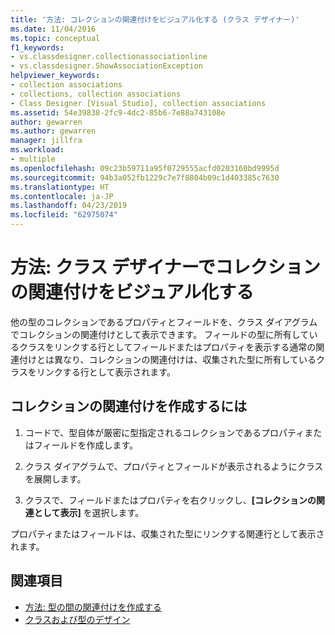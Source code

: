 ```yaml
---
title: '方法: コレクションの関連付けをビジュアル化する (クラス デザイナー)'
ms.date: 11/04/2016
ms.topic: conceptual
f1_keywords:
- vs.classdesigner.collectionassociationline
- vs.classdesigner.ShowAssociationException
helpviewer_keywords:
- collection associations
- collections, collection associations
- Class Designer [Visual Studio], collection associations
ms.assetid: 54e39838-2fc9-4dc2-85b6-7e88a743108e
author: gewarren
ms.author: gewarren
manager: jillfra
ms.workload:
- multiple
ms.openlocfilehash: 09c23b59711a95f0729555acfd0203160bd9995d
ms.sourcegitcommit: 94b3a052fb1229c7e7f8804b09c1d403385c7630
ms.translationtype: HT
ms.contentlocale: ja-JP
ms.lasthandoff: 04/23/2019
ms.locfileid: "62975074"
---
```

# <a name="how-to-visualize-a-collection-association-in-class-designer"></a>方法: クラス デザイナーでコレクションの関連付けをビジュアル化する

他の型のコレクションであるプロパティとフィールドを、クラス ダイアグラムでコレクションの関連付けとして表示できます。 フィールドの型に所有しているクラスをリンクする行としてフィールドまたはプロパティを表示する通常の関連付けとは異なり、コレクションの関連付けは、収集された型に所有しているクラスをリンクする行として表示されます。

## <a name="to-create-a-collection-association"></a>コレクションの関連付けを作成するには

1. コードで、型自体が厳密に型指定されるコレクションであるプロパティまたはフィールドを作成します。

2. クラス ダイアグラムで、プロパティとフィールドが表示されるようにクラスを展開します。

3. クラスで、フィールドまたはプロパティを右クリックし、**[コレクションの関連として表示]** を選択します。

プロパティまたはフィールドは、収集された型にリンクする関連行として表示されます。

## <a name="see-also"></a>関連項目

- [方法: 型の間の関連付けを作成する](how-to-create-associations-between-types.md)
- [クラスおよび型のデザイン](designing-and-viewing-classes-and-types.md)
